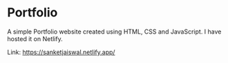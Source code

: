 # Portfolio

A simple Portfolio website created using HTML, CSS and JavaScript. I have hosted it on Netlify.

Link: https://sanketjaiswal.netlify.app/
